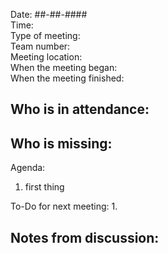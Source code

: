 Date: ##-##-#### <br>
Time: <br> 
Type of meeting: <br>
Team number: <br>
Meeting location: <br>
When the meeting began: <br> 
When the meeting finished:

Who is in attendance:
-

Who is missing:
-

Agenda:
1. first thing

To-Do for next meeting:
1.

Notes from discussion:
-
